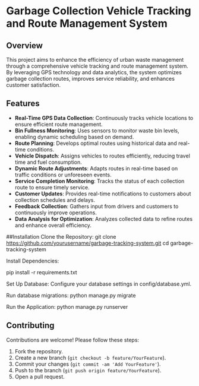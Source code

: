 # Garbage Collection Vehicle Tracking and Route Management System

## Overview

This project aims to enhance the efficiency of urban waste management through a comprehensive vehicle tracking and route management system. By leveraging GPS technology and data analytics, the system optimizes garbage collection routes, improves service reliability, and enhances customer satisfaction.

## Features

- **Real-Time GPS Data Collection**: Continuously tracks vehicle locations to ensure efficient route management.
- **Bin Fullness Monitoring**: Uses sensors to monitor waste bin levels, enabling dynamic scheduling based on demand.
- **Route Planning**: Develops optimal routes using historical data and real-time conditions.
- **Vehicle Dispatch**: Assigns vehicles to routes efficiently, reducing travel time and fuel consumption.
- **Dynamic Route Adjustments**: Adapts routes in real-time based on traffic conditions or unforeseen events.
- **Service Completion Monitoring**: Tracks the status of each collection route to ensure timely service.
- **Customer Updates**: Provides real-time notifications to customers about collection schedules and delays.
- **Feedback Collection**: Gathers input from drivers and customers to continuously improve operations.
- **Data Analysis for Optimization**: Analyzes collected data to refine routes and enhance overall efficiency.

##Installation
Clone the Repository:
git clone https://github.com/yourusername/garbage-tracking-system.git
cd garbage-tracking-system

Install Dependencies:

pip install -r requirements.txt

Set Up Database:
Configure your database settings in config/database.yml.

Run database migrations:
python manage.py migrate

Run the Application:
python manage.py runserver

## Contributing

Contributions are welcome! Please follow these steps:

1. Fork the repository.
2. Create a new branch (`git checkout -b feature/YourFeature`).
3. Commit your changes (`git commit -am 'Add YourFeature'`).
4. Push to the branch (`git push origin feature/YourFeature`).
5. Open a pull request.
